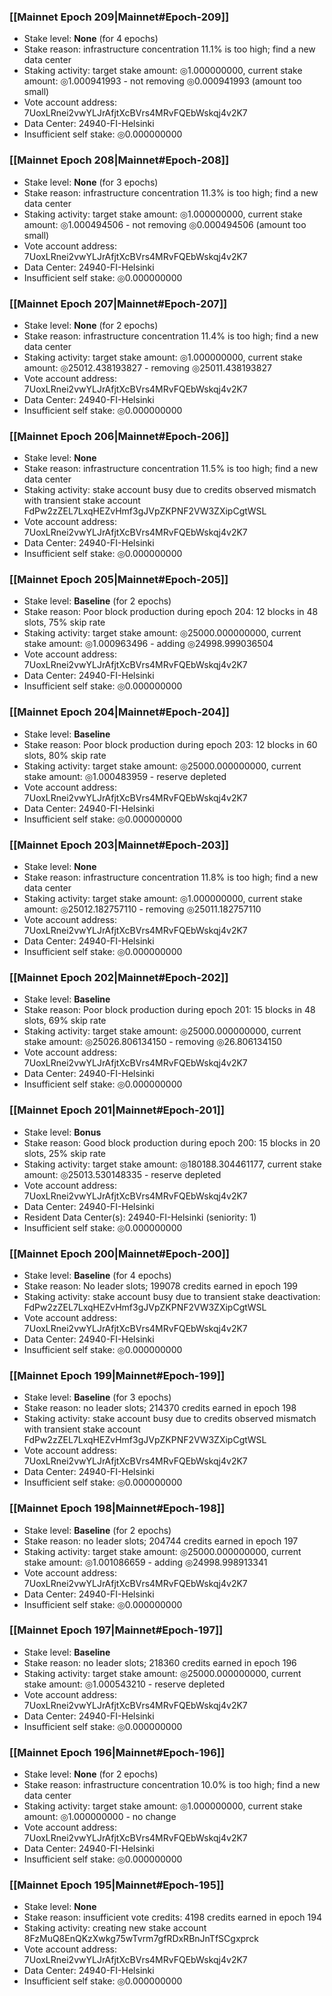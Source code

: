 ### [[Mainnet Epoch 209|Mainnet#Epoch-209]]
* Stake level: **None** (for 4 epochs)
* Stake reason: infrastructure concentration 11.1% is too high; find a new data center
* Staking activity: target stake amount: ◎1.000000000, current stake amount: ◎1.000941993 - not removing ◎0.000941993 (amount too small)
* Vote account address: 7UoxLRnei2vwYLJrAfjtXcBVrs4MRvFQEbWskqj4v2K7
* Data Center: 24940-FI-Helsinki
* Insufficient self stake: ◎0.000000000
### [[Mainnet Epoch 208|Mainnet#Epoch-208]]
* Stake level: **None** (for 3 epochs)
* Stake reason: infrastructure concentration 11.3% is too high; find a new data center
* Staking activity: target stake amount: ◎1.000000000, current stake amount: ◎1.000494506 - not removing ◎0.000494506 (amount too small)
* Vote account address: 7UoxLRnei2vwYLJrAfjtXcBVrs4MRvFQEbWskqj4v2K7
* Data Center: 24940-FI-Helsinki
* Insufficient self stake: ◎0.000000000
### [[Mainnet Epoch 207|Mainnet#Epoch-207]]
* Stake level: **None** (for 2 epochs)
* Stake reason: infrastructure concentration 11.4% is too high; find a new data center
* Staking activity: target stake amount: ◎1.000000000, current stake amount: ◎25012.438193827 - removing ◎25011.438193827
* Vote account address: 7UoxLRnei2vwYLJrAfjtXcBVrs4MRvFQEbWskqj4v2K7
* Data Center: 24940-FI-Helsinki
* Insufficient self stake: ◎0.000000000
### [[Mainnet Epoch 206|Mainnet#Epoch-206]]
* Stake level: **None**
* Stake reason: infrastructure concentration 11.5% is too high; find a new data center
* Staking activity: stake account busy due to credits observed mismatch with transient stake account FdPw2zZEL7LxqHEZvHmf3gJVpZKPNF2VW3ZXipCgtWSL
* Vote account address: 7UoxLRnei2vwYLJrAfjtXcBVrs4MRvFQEbWskqj4v2K7
* Data Center: 24940-FI-Helsinki
* Insufficient self stake: ◎0.000000000
### [[Mainnet Epoch 205|Mainnet#Epoch-205]]
* Stake level: **Baseline** (for 2 epochs)
* Stake reason: Poor block production during epoch 204: 12 blocks in 48 slots, 75% skip rate
* Staking activity: target stake amount: ◎25000.000000000, current stake amount: ◎1.000963496 - adding ◎24998.999036504
* Vote account address: 7UoxLRnei2vwYLJrAfjtXcBVrs4MRvFQEbWskqj4v2K7
* Data Center: 24940-FI-Helsinki
* Insufficient self stake: ◎0.000000000
### [[Mainnet Epoch 204|Mainnet#Epoch-204]]
* Stake level: **Baseline**
* Stake reason: Poor block production during epoch 203: 12 blocks in 60 slots, 80% skip rate
* Staking activity: target stake amount: ◎25000.000000000, current stake amount: ◎1.000483959 - reserve depleted
* Vote account address: 7UoxLRnei2vwYLJrAfjtXcBVrs4MRvFQEbWskqj4v2K7
* Data Center: 24940-FI-Helsinki
* Insufficient self stake: ◎0.000000000
### [[Mainnet Epoch 203|Mainnet#Epoch-203]]
* Stake level: **None**
* Stake reason: infrastructure concentration 11.8% is too high; find a new data center
* Staking activity: target stake amount: ◎1.000000000, current stake amount: ◎25012.182757110 - removing ◎25011.182757110
* Vote account address: 7UoxLRnei2vwYLJrAfjtXcBVrs4MRvFQEbWskqj4v2K7
* Data Center: 24940-FI-Helsinki
* Insufficient self stake: ◎0.000000000
### [[Mainnet Epoch 202|Mainnet#Epoch-202]]
* Stake level: **Baseline**
* Stake reason: Poor block production during epoch 201: 15 blocks in 48 slots, 69% skip rate
* Staking activity: target stake amount: ◎25000.000000000, current stake amount: ◎25026.806134150 - removing ◎26.806134150
* Vote account address: 7UoxLRnei2vwYLJrAfjtXcBVrs4MRvFQEbWskqj4v2K7
* Data Center: 24940-FI-Helsinki
* Insufficient self stake: ◎0.000000000
### [[Mainnet Epoch 201|Mainnet#Epoch-201]]
* Stake level: **Bonus**
* Stake reason: Good block production during epoch 200: 15 blocks in 20 slots, 25% skip rate
* Staking activity: target stake amount: ◎180188.304461177, current stake amount: ◎25013.530148335 - reserve depleted
* Vote account address: 7UoxLRnei2vwYLJrAfjtXcBVrs4MRvFQEbWskqj4v2K7
* Data Center: 24940-FI-Helsinki
* Resident Data Center(s): 24940-FI-Helsinki (seniority: 1)
* Insufficient self stake: ◎0.000000000
### [[Mainnet Epoch 200|Mainnet#Epoch-200]]
* Stake level: **Baseline** (for 4 epochs)
* Stake reason: No leader slots; 199078 credits earned in epoch 199
* Staking activity: stake account busy due to transient stake deactivation: FdPw2zZEL7LxqHEZvHmf3gJVpZKPNF2VW3ZXipCgtWSL
* Vote account address: 7UoxLRnei2vwYLJrAfjtXcBVrs4MRvFQEbWskqj4v2K7
* Data Center: 24940-FI-Helsinki
* Insufficient self stake: ◎0.000000000
### [[Mainnet Epoch 199|Mainnet#Epoch-199]]
* Stake level: **Baseline** (for 3 epochs)
* Stake reason: no leader slots; 214370 credits earned in epoch 198
* Staking activity: stake account busy due to credits observed mismatch with transient stake account FdPw2zZEL7LxqHEZvHmf3gJVpZKPNF2VW3ZXipCgtWSL
* Vote account address: 7UoxLRnei2vwYLJrAfjtXcBVrs4MRvFQEbWskqj4v2K7
* Data Center: 24940-FI-Helsinki
* Insufficient self stake: ◎0.000000000
### [[Mainnet Epoch 198|Mainnet#Epoch-198]]
* Stake level: **Baseline** (for 2 epochs)
* Stake reason: no leader slots; 204744 credits earned in epoch 197
* Staking activity: target stake amount: ◎25000.000000000, current stake amount: ◎1.001086659 - adding ◎24998.998913341
* Vote account address: 7UoxLRnei2vwYLJrAfjtXcBVrs4MRvFQEbWskqj4v2K7
* Data Center: 24940-FI-Helsinki
* Insufficient self stake: ◎0.000000000
### [[Mainnet Epoch 197|Mainnet#Epoch-197]]
* Stake level: **Baseline**
* Stake reason: no leader slots; 218360 credits earned in epoch 196
* Staking activity: target stake amount: ◎25000.000000000, current stake amount: ◎1.000543210 - reserve depleted
* Vote account address: 7UoxLRnei2vwYLJrAfjtXcBVrs4MRvFQEbWskqj4v2K7
* Data Center: 24940-FI-Helsinki
* Insufficient self stake: ◎0.000000000
### [[Mainnet Epoch 196|Mainnet#Epoch-196]]
* Stake level: **None** (for 2 epochs)
* Stake reason: infrastructure concentration 10.0% is too high; find a new data center
* Staking activity: target stake amount: ◎1.000000000, current stake amount: ◎1.000000000 - no change
* Vote account address: 7UoxLRnei2vwYLJrAfjtXcBVrs4MRvFQEbWskqj4v2K7
* Data Center: 24940-FI-Helsinki
* Insufficient self stake: ◎0.000000000
### [[Mainnet Epoch 195|Mainnet#Epoch-195]]
* Stake level: **None**
* Stake reason: insufficient vote credits: 4198 credits earned in epoch 194
* Staking activity: creating new stake account 8FzMuQ8EnQKzXwkg75wTvrm7gfRDxRBnJnTfSCgxprck
* Vote account address: 7UoxLRnei2vwYLJrAfjtXcBVrs4MRvFQEbWskqj4v2K7
* Data Center: 24940-FI-Helsinki
* Insufficient self stake: ◎0.000000000
